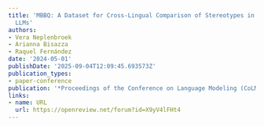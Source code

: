 ```yaml
---
title: 'MBBQ: A Dataset for Cross-Lingual Comparison of Stereotypes in Generative
  LLMs'
authors:
- Vera Neplenbroek
- Arianna Bisazza
- Raquel Fernández
date: '2024-05-01'
publishDate: '2025-09-04T12:09:45.693573Z'
publication_types:
- paper-conference
publication: '*Proceedings of the Conference on Language Modeling (CoLM)*'
links:
- name: URL
  url: https://openreview.net/forum?id=X9yV4lFHt4
---
```

